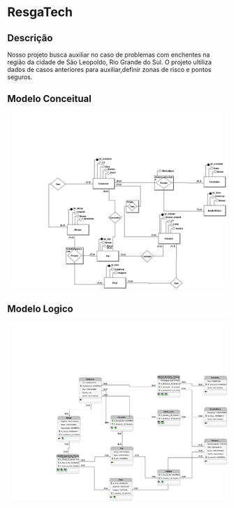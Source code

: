 # ResgaTech

## Descrição
Nosso projeto busca auxiliar no caso de problemas com enchentes na região da cidade de São Leopoldo, Rio Grande do Sul.
O projeto ultiliza dados de casos anteriores para auxiliar,definir zonas de risco e pontos seguros.

## Modelo Conceitual
<img src="https://github.com/riansantos21/P.I/blob/main/BrModelo/PI-Conceitual.png">

## Modelo Logico
<img src="https://github.com/riansantos21/P.I/blob/main/BrModelo/PI-Logico.png">

